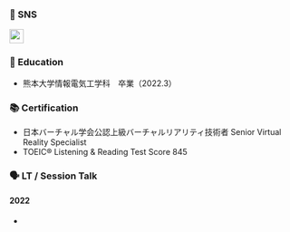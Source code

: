 <!---
- 👋 Hi, I’m @Tom4c3
- 👀 I’m interested in Virtual Reality.
- 🌱 I’m currently learning Unity, C#, and Control Engineering.
- 💞️ I’m looking to collaborate on VR developments.
- 📫 How to reach me : Twitter @T_4c3
--->

<!---
Tom4c3/Tom4c3 is a ✨ special ✨ repository because its `README.md` (this file) appears on your GitHub profile.
You can click the Preview link to take a look at your changes.
--->


### 💙 SNS

<a href="http://twitter.com/xrdnk">
  <img height="25" src="https://img.shields.io/badge/Twitter--1DA1F2.svg?logo=twitter&style=for-the-badge&url=https%3A%2F%2Ftwitter.com%2Fxrdnk" />
</a>


### 🏫 Education

* 熊本大学情報電気工学科　卒業（2022.3）

### 📚 Certification

* 日本バーチャル学会公認上級バーチャルリアリティ技術者 Senior Virtual Reality Specialist
* TOEIC® Listening & Reading Test Score 845


### 🗣️ LT / Session Talk

#### 2022

* 
